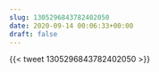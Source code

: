 ```yaml
---
slug: 1305296843782402050
date: 2020-09-14 00:06:33+00:00
draft: false
---
```


{{< tweet 1305296843782402050 >}}
